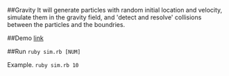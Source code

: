 ##Gravity
It will generate particles with random initial location and velocity, simulate them in the gravity field, and 'detect and resolve' collisions between the particles and the boundries.

##Demo
[link](http://cl.ly/2K3V1Q2f3G20)

##Run
```ruby sim.rb [NUM]```

Example. ```ruby sim.rb 10```
